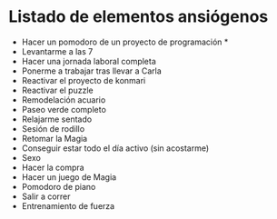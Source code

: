 # Listado de elementos ansiógenos

- Hacer un pomodoro de un proyecto de programación *
- Levantarme a las 7
- Hacer una jornada laboral completa
- Ponerme a trabajar tras llevar a Carla
- Reactivar el proyecto de konmari
- Reactivar el puzzle
- Remodelación acuario
- Paseo verde completo
- Relajarme sentado
- Sesión de rodillo
- Retomar la Magia
- Conseguir estar todo el día activo (sin acostarme)
- Sexo
- Hacer la compra
- Hacer un juego de Magia
- Pomodoro de piano
- Salir a correr
- Entrenamiento de fuerza